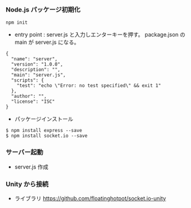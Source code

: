 ### Node.js パッケージ初期化

```
npm init
```

- entry point : server.js と入力しエンターキーを押す。
  package.json の main が server.js になる。

```
{
  "name": "server",
  "version": "1.0.0",
  "description": "",
  "main": "server.js",
  "scripts": {
    "test": "echo \"Error: no test specified\" && exit 1"
  },
  "author": "",
  "license": "ISC"
}
```

- パッケージインストール

```
$ npm install express --save
$ npm install socket.io --save
```

### サーバー起動

- server.js 作成

### Unity から接続

- ライブラリ
  https://github.com/floatinghotpot/socket.io-unity
